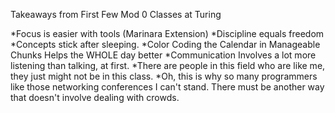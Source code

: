 Takeaways from First Few Mod 0 Classes at Turing

*Focus is easier with tools (Marinara Extension)
*Discipline equals freedom
*Concepts stick after sleeping.
*Color Coding the Calendar in Manageable Chunks  Helps the WHOLE day better
*Communication Involves a lot more listening than talking, at first.
*There are people in this field who are like me, they just might not be in this class.
*Oh, this is why so many programmers like those networking conferences I can't stand. There must be another way that doesn't involve dealing with crowds.
